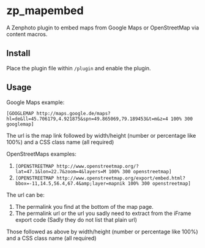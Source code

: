 zp_mapembed
===========

A Zenphoto plugin to embed maps from Google Maps or OpenStreetMap via content macros.

Install
-------
Place the plugin file within `/plugin` and enable the plugin.
 
Usage
------
Google Maps example:

`[GOOGLEMAP http://maps.google.de/maps?hl=de&ll=45.706179,4.921875&spn=49.865069,79.189453&t=m&z=4 100% 300 googlemap]`

The url is the map link followed by width/height (number or percentage like 100%) and a CSS class name (all required)

OpenStreetMaps examples:

1. `[OPENSTREETMAP http://www.openstreetmap.org/?lat=47.1&lon=22.7&zoom=4&layers=M 100% 300 openstreetmap]`
2. `[OPENSTREETMAP http://www.openstreetmap.org/export/embed.html?bbox=-11,14.5,56.4,67.4&amp;layer=mapnik 100% 300 openstreetmap]` 

The url can be: 

1. The permalink you find at the bottom of the map page.
2. The permalink url or the url you sadly need to extract from the iFrame export code (Sadly they do not list that plain url)

Those followed as above by width/height (number or percentage like 100%) and a CSS class name (all required)
